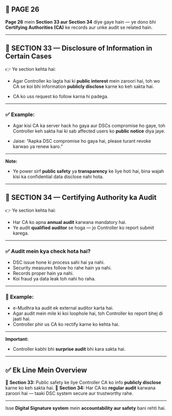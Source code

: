## 📄 **PAGE 26**

**Page 26** mein **Section 33 aur Section 34** diye gaye hain — ye dono bhi **Certifying Authorities (CA)** ke records aur unke audit se related hain.

---

## 🔹 **SECTION 33 — Disclosure of Information in Certain Cases**

👉 Ye section kehta hai:

* Agar Controller ko lagta hai ki **public interest** mein zaroori hai,
  toh wo CA se koi bhi information **publicly disclose** karne ko keh sakta hai.

* CA ko uss request ko follow karna hi padega.

---

### ✅ **Example:**

* Agar kisi CA ka server hack ho gaya aur DSCs compromise ho gaye,
  toh Controller keh sakta hai ki sab affected users ko **public notice** diya jaye.

* Jaise: “Aapka DSC compromise ho gaya hai, please turant revoke karwao ya renew karo.”

---

**Note:**

* Ye power sirf **public safety** ya **transparency** ke liye hoti hai,
  bina wajah kisi ka confidential data disclose nahi hota.

---

## 🔹 **SECTION 34 — Certifying Authority ka Audit**

👉 Ye section kehta hai:

* Har CA ko apna **annual audit** karwana mandatory hai.
* Ye audit **qualified auditor** se hoga — jo Controller ko report submit karega.

---

### ✅ **Audit mein kya check hota hai?**

* DSC issue hone ki process sahi hai ya nahi.
* Security measures follow ho rahe hain ya nahi.
* Records proper hain ya nahi.
* Koi fraud ya data leak toh nahi ho raha.

---

### 🧩 **Example:**

* e-Mudhra ka audit ek external auditor karta hai.
* Agar audit mein mile ki koi loophole hai, toh Controller ko report bhej di jaati hai.
* Controller phir us CA ko rectify karne ko kehta hai.

---

**Important:**

* Controller kabhi bhi **surprise audit** bhi kara sakta hai.

---

## ✅ **Ek Line Mein Overview**

📌 **Section 33:** Public safety ke liye Controller CA ko info **publicly disclose** karne ko keh sakta hai.
📌 **Section 34:** Har CA ko **regular audit** karwana zaroori hai — taaki DSC system secure aur trustworthy rahe.

---

Isse **Digital Signature system** mein **accountability aur safety** bani rehti hai.
